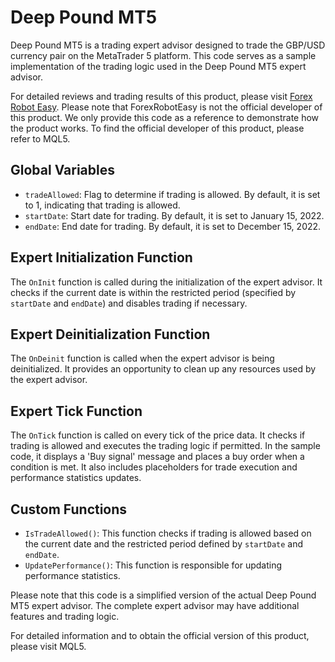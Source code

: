 # Deep Pound MT5

Deep Pound MT5 is a trading expert advisor designed to trade the GBP/USD currency pair on the MetaTrader 5 platform. This code serves as a sample implementation of the trading logic used in the Deep Pound MT5 expert advisor. 

For detailed reviews and trading results of this product, please visit [Forex Robot Easy](https://forexroboteasy.com/forex-robot-review/deep-pound-mt5-review-elevate-gbpusd-trading-with-tft-tech/). Please note that ForexRobotEasy is not the official developer of this product. We only provide this code as a reference to demonstrate how the product works. To find the official developer of this product, please refer to MQL5.

## Global Variables

- `tradeAllowed`: Flag to determine if trading is allowed. By default, it is set to 1, indicating that trading is allowed.
- `startDate`: Start date for trading. By default, it is set to January 15, 2022.
- `endDate`: End date for trading. By default, it is set to December 15, 2022.

## Expert Initialization Function

The `OnInit` function is called during the initialization of the expert advisor. It checks if the current date is within the restricted period (specified by `startDate` and `endDate`) and disables trading if necessary.

## Expert Deinitialization Function

The `OnDeinit` function is called when the expert advisor is being deinitialized. It provides an opportunity to clean up any resources used by the expert advisor.

## Expert Tick Function

The `OnTick` function is called on every tick of the price data. It checks if trading is allowed and executes the trading logic if permitted. In the sample code, it displays a 'Buy signal' message and places a buy order when a condition is met. It also includes placeholders for trade execution and performance statistics updates.

## Custom Functions

- `IsTradeAllowed()`: This function checks if trading is allowed based on the current date and the restricted period defined by `startDate` and `endDate`.
- `UpdatePerformance()`: This function is responsible for updating performance statistics. 

Please note that this code is a simplified version of the actual Deep Pound MT5 expert advisor. The complete expert advisor may have additional features and trading logic.

For detailed information and to obtain the official version of this product, please visit MQL5.

